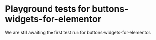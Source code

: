 # Playground tests for buttons-widgets-for-elementor
We are still awaiting the first test run for buttons-widgets-for-elementor.
